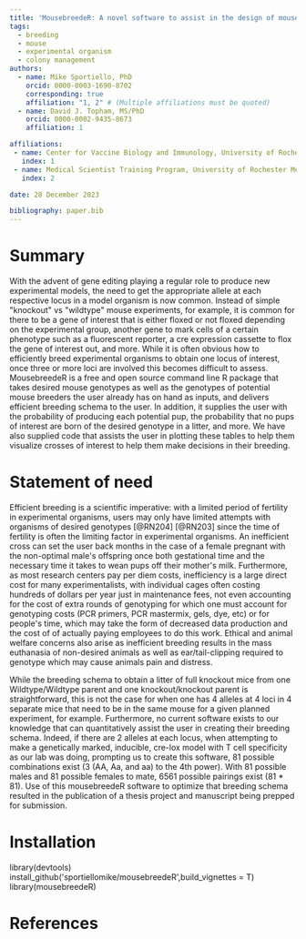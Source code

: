 ```yaml
---
title: 'MousebreedeR: A novel software to assist in the design of mouse breeding schema for complex genotypes of experimental organisms'
tags:
  - breeding
  - mouse
  - experimental organism
  - colony management
authors:
  - name: Mike Sportiello, PhD
    orcid: 0000-0003-1690-8702
    corresponding: true
    affiliation: "1, 2" # (Multiple affiliations must be quoted)
  - name: David J. Topham, MS/PhD
    orcid: 0000-0002-9435-8673
    affiliation: 1

affiliations:
 - name: Center for Vaccine Biology and Immunology, University of Rochester Medical Center, Rochester, NY 14642, USA
   index: 1
 - name: Medical Scientist Training Program, University of Rochester Medical Center, Rochester, NY 14642, USA
   index: 2

date: 28 December 2023

bibliography: paper.bib
---
```


# Summary

With the advent of gene editing playing a regular role to produce new experimental models, the need to get the appropriate allele at each respective locus in a model organism is now common. Instead of simple "knockout" vs "wildtype" mouse experiments, for example, it is common for there to be a gene of interest that is either floxed or not floxed depending on the experimental group, another gene to mark cells of a certain phenotype such as a fluorescent reporter, a cre expression cassette to flox the gene of interest out, and more. While it is often obvious how to efficiently breed experimental organisms to obtain one locus of interest, once three or more loci are involved this becomes difficult to assess. MousebreedeR is a free and open source command line R package that takes desired mouse genotypes as well as the genotypes of potential mouse breeders the user already has on hand as inputs, and delivers efficient breeding schema to the user. In addition, it supplies the user with the probability of producing each potential pup, the probability that no pups of interest are born of the desired genotype in a litter, and more. We have also supplied code that assists the user in plotting these tables to help them visualize crosses of interest to help them make decisions in their breeding.  

# Statement of need

Efficient breeding is a scientific imperative: with a limited period of fertility in experimental organisms, users may only have limited attempts with organisms of desired genotypes [@RN204] [@RN203] since the time of fertility is often the limiting factor in experimental organisms. An inefficient cross can set the user back months in the case of a female pregnant with the non-optimal male's offspring once both gestational time and the necessary time it takes to wean pups off their mother's milk. Furthermore, as most research centers pay per diem costs, inefficiency is a large direct cost for many experimentalists, with individual cages often costing hundreds of dollars per year just in maintenance fees, not even accounting for the cost of extra rounds of genotyping for which one must account for genotyping costs (PCR primers, PCR mastermix, gels, dye, etc) or for people's time, which may take the form of decreased data production and the cost of of actually paying employees to do this work. Ethical and animal welfare concerns also arise as inefficient breeding results in the mass euthanasia of non-desired animals as well as ear/tail-clipping required to genotype which may cause animals pain and distress.

While the breeding schema to obtain a litter of full knockout mice from one Wildtype/Wildtype parent and one knockout/knockout parent is straightforward, this is not the case for when one has 4 alleles at 4 loci in 4 separate mice that need to be in the same mouse for a given planned experiment, for example. Furthermore, no current software exists to our knowledge that can quantitatively assist the user in creating their breeding schema. Indeed, if there are 2 alleles at each locus, when attempting to make a genetically marked, inducible, cre-lox model with T cell specificity as our lab was doing, prompting us to create this software, 81 possible combinations exist (3 (AA, Aa, and aa) to the 4th power). With 81 possible males and 81 possible females to mate, 6561 possible pairings exist (81 * 81). Use of this mousebreedeR software to optimize that breeding schema resulted in the publication of a thesis project and manuscript being prepped for submission. 

# Installation

library(devtools)
install_github('sportiellomike/mousebreedeR',build_vignettes = T)
library(mousebreedeR)

# References